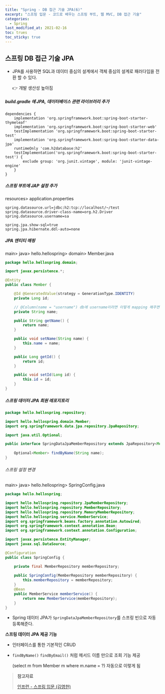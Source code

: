 ```yaml
---
title: "Spring - DB 접근 기술 JPA(6)"
excerpt: "스프링 입문 - 코드로 배우는 스프링 부트, 웹 MVC, DB 접근 기술"
categories:
  - Spring
last_modified_at: 2021-02-16
toc: trues
toc_sticky: true
---
```


## 스프링 DB 접근 기술 JPA

- JPA를 사용하면 SQL과 데이터 중심의 설계에서 객체 중심의 설계로 패러다임을 전환 할 수 있다. 

  👉 개발 생산성 높아짐

##### build.gradle 에 JPA, 데이터베이스 관련 라이브러리 추가

```
dependencies {
	implementation 'org.springframework.boot:spring-boot-starter-thymeleaf'
	implementation 'org.springframework.boot:spring-boot-starter-web'
	testImplementation 'org.springframework.boot:spring-boot-starter-test'
	implementation 'org.springframework.boot:spring-boot-starter-data-jpa'
	runtimeOnly 'com.h2database:h2'
	testImplementation('org.springframework.boot:spring-boot-starter-test') {
		exclude group: 'org.junit.vintage', module: 'junit-vintage-engine'
	}
}
```



##### 스프링 부트에 JAP 설정 추가

resources> application.properties

```
spring.datasource.url=jdbc:h2:tcp://localhost/~/test
spring.datasource.driver-class-name=org.h2.Driver
spring.datasource.username=sa

spring.jpa.show-sql=true
spring.jpa.hibernate.ddl-auto=none
```



##### JPA 엔티티 매핑

main> java> hello.hellospring> domain> Member.java

```java
package hello.hellospring.domain;

import javax.persistence.*;

@Entity
public class Member {

    @Id @GeneratedValue(strategy = GenerationType.IDENTITY)
    private Long id;

    // @Column(name = "username") db에 username이라면 이렇게 mapping 해주면 된다.
    private String name;

    public String getName() {
        return name;
    }

    public void setName(String name) {
        this.name = name;
    }

    public Long getId() {
        return id;
    }

    public void setId(Long id) {
        this.id = id;
    }
}
```



##### 스프링 데이터 JPA 회원 레포지토리

```java
package hello.hellospring.repository;

import hello.hellospring.domain.Member;
import org.springframework.data.jpa.repository.JpaRepository;

import java.util.Optional;

public interface SpringDataJpaMemberRepository extends JpaRepository<Member, Long>, MemberRepository {
    
	Optional<Member> findByName(String name);
}
```



###### 스프링 설정 변경

main> java> hello.hellospring> SpringConfig.java

```java
package hello.hellospring;

import hello.hellospring.repository.JpaMemberRepository;
import hello.hellospring.repository.MemberRepository;
import hello.hellospring.repository.MemoryMemberRepository;
import hello.hellospring.service.MemberService;
import org.springframework.beans.factory.annotation.Autowired;
import org.springframework.context.annotation.Bean;
import org.springframework.context.annotation.Configuration;

import javax.persistence.EntityManager;
import javax.sql.DataSource;

@Configuration
public class SpringConfig {

    private final MemberRepository memberRepository;
    
 	public SpringConfig(MemberRepository memberRepository) {
 		this.memberRepository = memberRepository;
	}
	@Bean
 	public MemberService memberService() {
 		return new MemberService(memberRepository);
 	}
}
```

- Spring 데이터 JPA가 `SpringDataJpaMemberRepository`를 스프링 빈으로 자동 등록해준다.

**스프링 데이터 JPA 제공 기능**

- 인터페이스를 통한 기본적인 CRUD

- `findByName()` `findByEmail()` 처럼 메서드 이름 만으로 조회 기능 제공

  (select m from Member m where m.name = ?) 자동으로 이렇게 됨



> **참고자료**
>
> [인프런 - 스프링 입문 (김영한)](https://www.inflearn.com/course/%EC%8A%A4%ED%94%84%EB%A7%81-%EC%9E%85%EB%AC%B8-%EC%8A%A4%ED%94%84%EB%A7%81%EB%B6%80%ED%8A%B8)